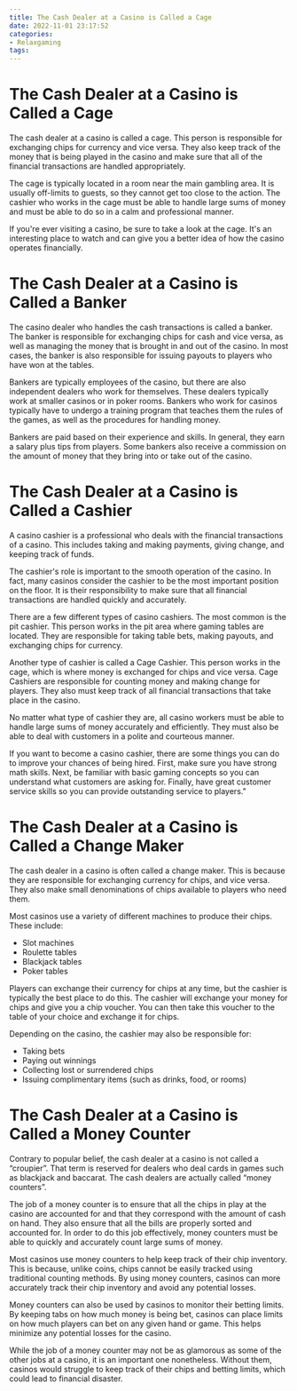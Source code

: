```yaml
---
title: The Cash Dealer at a Casino is Called a Cage
date: 2022-11-01 23:17:52
categories:
- Relaxgaming
tags:
---
```



#  The Cash Dealer at a Casino is Called a Cage

The cash dealer at a casino is called a cage. This person is responsible for exchanging chips for currency and vice versa. They also keep track of the money that is being played in the casino and make sure that all of the financial transactions are handled appropriately.

The cage is typically located in a room near the main gambling area. It is usually off-limits to guests, so they cannot get too close to the action. The cashier who works in the cage must be able to handle large sums of money and must be able to do so in a calm and professional manner.

If you're ever visiting a casino, be sure to take a look at the cage. It's an interesting place to watch and can give you a better idea of how the casino operates financially.

#  The Cash Dealer at a Casino is Called a Banker

The casino dealer who handles the cash transactions is called a banker. The banker is responsible for exchanging chips for cash and vice versa, as well as managing the money that is brought in and out of the casino. In most cases, the banker is also responsible for issuing payouts to players who have won at the tables.

Bankers are typically employees of the casino, but there are also independent dealers who work for themselves. These dealers typically work at smaller casinos or in poker rooms. Bankers who work for casinos typically have to undergo a training program that teaches them the rules of the games, as well as the procedures for handling money.

Bankers are paid based on their experience and skills. In general, they earn a salary plus tips from players. Some bankers also receive a commission on the amount of money that they bring into or take out of the casino.

#  The Cash Dealer at a Casino is Called a Cashier

A casino cashier is a professional who deals with the financial transactions of a casino. This includes taking and making payments, giving change, and keeping track of funds.

The cashier's role is important to the smooth operation of the casino. In fact, many casinos consider the cashier to be the most important position on the floor. It is their responsibility to make sure that all financial transactions are handled quickly and accurately.

There are a few different types of casino cashiers. The most common is the pit cashier. This person works in the pit area where gaming tables are located. They are responsible for taking table bets, making payouts, and exchanging chips for currency.

Another type of cashier is called a Cage Cashier. This person works in the cage, which is where money is exchanged for chips and vice versa. Cage Cashiers are responsible for counting money and making change for players. They also must keep track of all financial transactions that take place in the casino.

No matter what type of cashier they are, all casino workers must be able to handle large sums of money accurately and efficiently. They must also be able to deal with customers in a polite and courteous manner.

If you want to become a casino cashier, there are some things you can do to improve your chances of being hired. First, make sure you have strong math skills. Next, be familiar with basic gaming concepts so you can understand what customers are asking for. Finally, have great customer service skills so you can provide outstanding service to players."

#  The Cash Dealer at a Casino is Called a Change Maker

The cash dealer in a casino is often called a change maker. This is because they are responsible for exchanging currency for chips, and vice versa. They also make small denominations of chips available to players who need them.

Most casinos use a variety of different machines to produce their chips. These include:

* Slot machines
* Roulette tables
* Blackjack tables
* Poker tables

Players can exchange their currency for chips at any time, but the cashier is typically the best place to do this. The cashier will exchange your money for chips and give you a chip voucher. You can then take this voucher to the table of your choice and exchange it for chips.


  Depending on the casino, the cashier may also be responsible for: 
* Taking bets 
* Paying out winnings 
* Collecting lost or surrendered chips 
* Issuing complimentary items (such as drinks, food, or rooms) 


#  The Cash Dealer at a Casino is Called a Money Counter

Contrary to popular belief, the cash dealer at a casino is not called a “croupier”. That term is reserved for dealers who deal cards in games such as blackjack and baccarat. The cash dealers are actually called “money counters”.

The job of a money counter is to ensure that all the chips in play at the casino are accounted for and that they correspond with the amount of cash on hand. They also ensure that all the bills are properly sorted and accounted for. In order to do this job effectively, money counters must be able to quickly and accurately count large sums of money.

Most casinos use money counters to help keep track of their chip inventory. This is because, unlike coins, chips cannot be easily tracked using traditional counting methods. By using money counters, casinos can more accurately track their chip inventory and avoid any potential losses.

Money counters can also be used by casinos to monitor their betting limits. By keeping tabs on how much money is being bet, casinos can place limits on how much players can bet on any given hand or game. This helps minimize any potential losses for the casino.

While the job of a money counter may not be as glamorous as some of the other jobs at a casino, it is an important one nonetheless. Without them, casinos would struggle to keep track of their chips and betting limits, which could lead to financial disaster.
